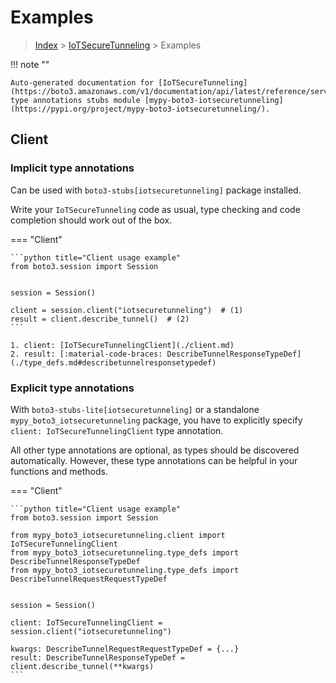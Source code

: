 # Examples

> [Index](../README.md) > [IoTSecureTunneling](./README.md) > Examples

!!! note ""

    Auto-generated documentation for [IoTSecureTunneling](https://boto3.amazonaws.com/v1/documentation/api/latest/reference/services/iotsecuretunneling.html#IoTSecureTunneling)
    type annotations stubs module [mypy-boto3-iotsecuretunneling](https://pypi.org/project/mypy-boto3-iotsecuretunneling/).

## Client

### Implicit type annotations

Can be used with `boto3-stubs[iotsecuretunneling]` package installed.

Write your `IoTSecureTunneling` code as usual,
type checking and code completion should work out of the box.


=== "Client"

    ```python title="Client usage example"
    from boto3.session import Session


    session = Session()

    client = session.client("iotsecuretunneling")  # (1)
    result = client.describe_tunnel()  # (2)
    ```

    1. client: [IoTSecureTunnelingClient](./client.md)
    2. result: [:material-code-braces: DescribeTunnelResponseTypeDef](./type_defs.md#describetunnelresponsetypedef) 






### Explicit type annotations

With `boto3-stubs-lite[iotsecuretunneling]`
or a standalone `mypy_boto3_iotsecuretunneling` package, you have to explicitly specify `client: IoTSecureTunnelingClient` type annotation.

All other type annotations are optional, as types should be discovered automatically.
However, these type annotations can be helpful in your functions and methods.


=== "Client"

    ```python title="Client usage example"
    from boto3.session import Session

    from mypy_boto3_iotsecuretunneling.client import IoTSecureTunnelingClient
    from mypy_boto3_iotsecuretunneling.type_defs import DescribeTunnelResponseTypeDef
    from mypy_boto3_iotsecuretunneling.type_defs import DescribeTunnelRequestRequestTypeDef


    session = Session()

    client: IoTSecureTunnelingClient = session.client("iotsecuretunneling")

    kwargs: DescribeTunnelRequestRequestTypeDef = {...}
    result: DescribeTunnelResponseTypeDef = client.describe_tunnel(**kwargs)
    ```






